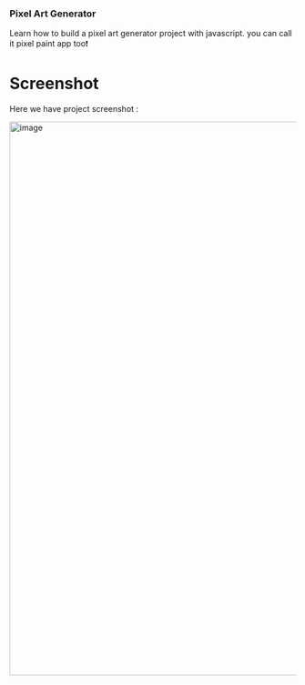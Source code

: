 ### Pixel Art Generator
Learn how to build a pixel art generator project with javascript. you can call it pixel paint app too❗️

# Screenshot
Here we have project screenshot :

<img width="974" alt="image" src="https://github.com/dyrizal/day-of-Javascript/assets/117151474/ceeb4b4a-2067-4409-a7e1-081004d56d8a">
